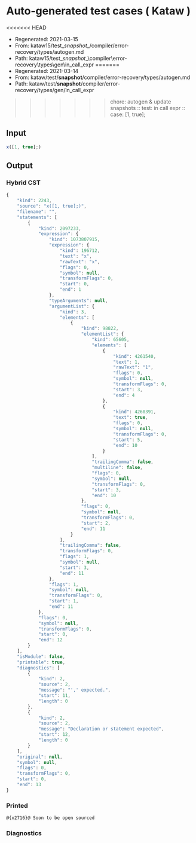 # Auto-generated test cases ( Kataw )
<<<<<<< HEAD
- Regenerated: 2021-03-15
- From: kataw15/test\__snapshot__/compiler/error-recovery/types/autogen.md
- Path: kataw15/test\__snapshot__\compiler\error-recovery\types\gen\in_call_expr
=======
- Regenerated: 2021-03-14
- From: kataw/test/__snapshot__/compiler/error-recovery/types/autogen.md
- Path: kataw/test/__snapshot__/compiler/error-recovery/types/gen/in_call_expr
>>>>>>> chore: autogen & update snapshots
> :: test: in call expr
> :: case: [1, true];
## Input

`````js
x([1, true];)
`````

## Output

### Hybrid CST

```javascript
{
    "kind": 2243,
    "source": "x([1, true];)",
    "filename": "",
    "statements": [
        {
            "kind": 2097233,
            "expression": {
                "kind": 1073807915,
                "expression": {
                    "kind": 196712,
                    "text": "x",
                    "rawText": "x",
                    "flags": 0,
                    "symbol": null,
                    "transformFlags": 0,
                    "start": 0,
                    "end": 1
                },
                "typeArguments": null,
                "argumentList": {
                    "kind": 3,
                    "elements": [
                        {
                            "kind": 98822,
                            "elementList": {
                                "kind": 65605,
                                "elements": [
                                    {
                                        "kind": 4261540,
                                        "text": 1,
                                        "rawText": "1",
                                        "flags": 0,
                                        "symbol": null,
                                        "transformFlags": 0,
                                        "start": 3,
                                        "end": 4
                                    },
                                    {
                                        "kind": 4260391,
                                        "text": true,
                                        "flags": 0,
                                        "symbol": null,
                                        "transformFlags": 0,
                                        "start": 5,
                                        "end": 10
                                    }
                                ],
                                "trailingComma": false,
                                "multiline": false,
                                "flags": 0,
                                "symbol": null,
                                "transformFlags": 0,
                                "start": 3,
                                "end": 10
                            },
                            "flags": 0,
                            "symbol": null,
                            "transformFlags": 0,
                            "start": 2,
                            "end": 11
                        }
                    ],
                    "trailingComma": false,
                    "transformFlags": 0,
                    "flags": 1,
                    "symbol": null,
                    "start": 3,
                    "end": 11
                },
                "flags": 1,
                "symbol": null,
                "transformFlags": 0,
                "start": 1,
                "end": 11
            },
            "flags": 0,
            "symbol": null,
            "transformFlags": 0,
            "start": 0,
            "end": 12
        }
    ],
    "isModule": false,
    "printable": true,
    "diagnostics": [
        {
            "kind": 2,
            "source": 2,
            "message": "',' expected.",
            "start": 11,
            "length": 0
        },
        {
            "kind": 2,
            "source": 2,
            "message": "Declaration or statement expected",
            "start": 12,
            "length": 0
        }
    ],
    "original": null,
    "symbol": null,
    "flags": 0,
    "transformFlags": 0,
    "start": 0,
    "end": 13
}
```

### Printed

```javascript
@{x2716}@ Soon to be open sourced
```

### Diagnostics

```javascript

```

